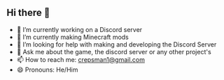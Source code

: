 ## Hi there 👋
- 🔭 I’m currently working on a Discord server
- 🌱 I’m currently making Minecraft mods
- 🤔 I’m looking for help with making and developing the Discord Server
- 💬 Ask me about the game, the discord server or any other project's
- 📫 How to reach me: crepsman1@gmail.com
- 😄 Pronouns: He/Him

